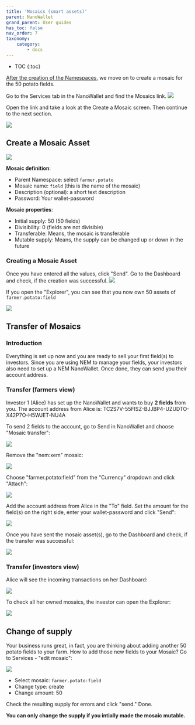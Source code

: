 ```yaml
---
title: 'Mosaics (smart assets)'
parent: NanoWallet
grand_parent: User guides
has_toc: false
nav_order: 7
taxonomy:
    category:
        - docs
---
```


* TOC
{:toc}

[After the creation of the Namespaces](../namespaces/docs.en.md), we move on to create a mosaic for the 50 potato fields.

Go to the Services tab in the NanoWallet and find the Mosaics link.
![](Mosaic.PNG)

Open the link and take a look at the Create a Mosaic screen. Then continue to the next section.

![](Vx7prpZ.png)

## Create a Mosaic Asset

![](Vx7prpZ.png)

**Mosaic definition**:

- Parent Namespace: select ``farmer.potato``
- Mosaic name: ``field`` (this is the name of the mosaic)
- Description (optional): a short text description
- Password: Your wallet-password

**Mosaic properties**:

- Initial supply: 50 (50 fields)
- Divisibility: 0 (fields are not divisible)
- Transferable: Means, the mosaic is transferable
- Mutable supply: Means, the supply can be changed up or down in the future

### Creating a Mosaic Asset

Once you have entered all the values, click "Send". Go to the Dashboard and check, if the creation was successful.
![](cty3uGG.png)

If you open the "Explorer", you can see that you now own 50 assets of ``farmer.potato:field``

![](nRAcMZ2.png)

## Transfer of Mosaics

### Introduction

Everything is set up now and you are ready to sell your first field(s) to investors. Since you are using NEM to manage your fields, your investors also need to set up a NEM NanoWallet. Once done, they can send you their account address.

### Transfer (farmers view)

Investor 1 (Alice) has set up the NanoWallet and wants to buy **2 fields** from you.
The account address from Alice is: TC2S7V-55FISZ-BJJBP4-UZUDTO-X42P7O-H5WJET-NU4A

To send 2 fields to the account, go to Send in NanoWallet and choose "Mosaic transfer":

![](Rgmyj5j.png)

Remove the "nem:xem" mosaic:

![](ZiNa8zF.png)

Choose "farmer.potato:field" from the "Currency" dropdown and click "Attach":

![](YUzaQKa.png)

Add the account address from Alice in the "To" field. Set the amount for the field(s) on the right side, enter your wallet-password and click "Send":

![](4fGZILQ.png)

Once you have sent the mosaic asset(s), go to the Dashboard and check, if the transfer was successful:

![](P6Y4Peg.png)

### Transfer (investors view)

Alice will see the incoming transactions on her Dashboard:

![](YjtsmAu.png)

To check all her owned mosaics, the investor can open the Explorer:

![](ptzfdD9.png)

## Change of supply

Your business runs great, in fact, you are thinking about adding another 50 potato fields to your farm.
How to add those new fields to your Mosaic?
Go to Services - "edit mosaic":

![](Gxg1isV.png)

- Select mosaic: ``farmer.potato:field``
- Change type: create
- Change amount: 50

Check the resulting supply for errors and click "send." Done.

**You can only change the supply if you intially made the mosaic mutable.**
